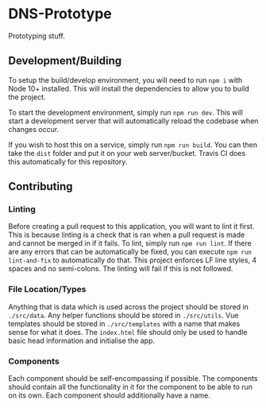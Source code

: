 # DNS-Prototype
Prototyping stuff.

## Development/Building
To setup the build/develop environment, you will need to run `npm i` with Node 10+ installed. This will install the dependencies to allow you to build the project.

To start the development environment, simply run `npm run dev`. This will start a development server that will automatically reload the codebase when changes occur.

If you wish to host this on a service, simply run `npm run build`. You can then take the `dist` folder and put it on your web server/bucket. Travis CI does this automatically for this repository.

## Contributing
### Linting
Before creating a pull request to this application, you will want to lint it first. This is because linting is a check that is ran when a pull request is made and cannot be merged in if it fails. To lint, simply run `npm run lint`. If there are any errors that can be automatically be fixed, you can execute `npm run lint-and-fix` to automatically do that. This project enforces LF line styles, 4 spaces and no semi-colons. The linting will fail if this is not followed.

### File Location/Types
Anything that is data which is used across the project should be stored in `./src/data`. Any helper functions should be stored in `./src/utils`. Vue templates should be stored in `./src/templates` with a name that makes sense for what it does. The `index.html` file should only be used to handle basic head information and initialise the app.

### Components
Each component should be self-encompassing if possible. The components should contain all the functionality in it for the component to be able to run on its own. Each component should additionally have a name.
